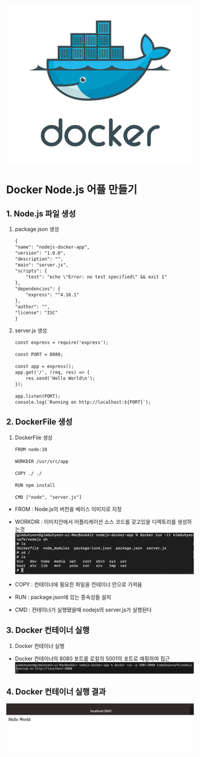 ![alt text](<img/도커 기본이미지.png>)
# Docker Node.js 어플 만들기

## 1. Node.js 파일 생성

1. package.json 생성
    ```
    {
    "name": "nodejs-docker-app",
    "version": "1.0.0",
    "description": "",
    "main": "server.js",
    "scripts": {
        "test": "echo \"Error: no test specified\" && exit 1"
    },
    "dependencies": {
        "express": "^4.16.1"
    },
    "author": "",
    "license": "ISC"
    }
    ```
2. server.js 생성
    ```
    const express = require('express');

    const PORT = 8080;

    const app = express();
    app.get('/', (req, res) => {
        res.send('Hello World\n');
    });

    app.listen(PORT);
    console.log(`Running on http://localhost:${PORT}`);
    ```

## 2. DockerFile 생성
1. DockerFile 생성
    ```
    FROM node:10

    WORKDIR /usr/src/app

    COPY ./ ./

    RUN npm install

    CMD ["node", "server.js"]

    ```
- FROM : Node.js의 버전을 베이스 이미지로 지정
- WORKDIR : 이미지안에서 어플리케이션 소스 코드를 갖고있을 디렉토리를 생성하는것
    ![Alt text](<img/도커 파일 실행하기-1.png>)

- COPY : 컨테이너에 필요한 파일을 컨테이너 안으로 가져옴
- RUN : package.json에 있는 종속성들 설치
- CMD : 컨테이너가 실행됐을때 nodejs의 server.js가 실행된다


## 3. Docker 컨테이너 실행
1. Docker 컨테이너 실행
- Docker 컨테이너의 8080 포트를 로컬의 5001의 포트로 매핑하여 접근
![Alt text](<img/도커 파일 실행하기-2.png>)


## 4. Docker 컨테이너 실행 결과
![Alt text](<img/도커 파일 실행하기-3.png>)
